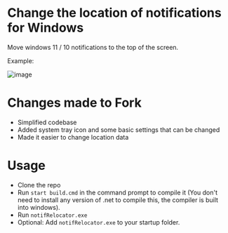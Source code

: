 # Change the location of notifications for Windows
Move windows 11 / 10 notifications to the top of the screen.  

Example:

![image](https://user-images.githubusercontent.com/79756986/162231083-41700e52-afbe-4009-b0a0-3348f435435e.png)

# Changes made to Fork
* Simplified codebase
* Added system tray icon and some basic settings that can be changed
* Made it easier to change location data

# Usage
- Clone the repo
- Run ``` start build.cmd ``` in the command prompt to compile it (You don't need to install any version of .net to compile this, the compiler is built into windows).
- Run ``` notifRelocator.exe ```
- Optional: Add ``` notifRelocator.exe ``` to your startup folder.
